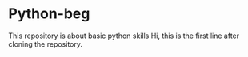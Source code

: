 # Python-beg
This repository is about basic python skills 
Hi, this is the first line after cloning the repository.